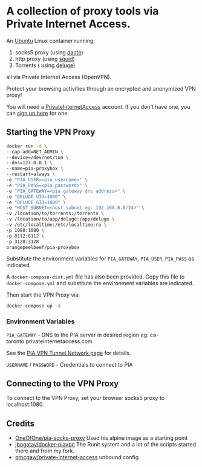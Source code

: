 # A collection of proxy tools via Private Internet Access.

An [Ubuntu](https://ubuntu.org/) Linux container running:
 1. socks5 proxy (using [dante](https://www.inet.no/dante/))
 2. http proxy (using [squid](https://www.squid.org/))
 3. Torrents ( using [deluge](https://www.deluge.org/))

all via Private Internet Access (OpenVPN).

Protect your browsing activities through an encrypted and anonymized VPN proxy!

You will need a [PrivateInternetAccess](https://www.privateinternetaccess.com/pages/how-it-works) account.
If you don't have one, you can [sign up here](https://www.privateinternetaccess.com/pages/buy-vpn) for one.

## Starting the VPN Proxy

```sh
docker run -d \
--cap-add=NET_ADMIN \
--device=/dev/net/tun \
--dns=127.0.0.1 \
--name=pia-proxybox \
--restart=always \
-e "PIA_USER=<pia_username>" \
-e "PIA_PASS=<pia_password>" \
-e "PIA_GATEWAY=<pia gateway dns address>" \
-e "DELUGE_UID=1000" \
-e "DELUGE_GID=1000" \
-e "HOST_SUBNET=<host subnet eg: 192.168.0.0/24>" \
-v /location/to/torrents:/torrents \
-v /location/to/app/deluge:/app/deluge \
-v /etc/localtime:/etc/localtime:ro \
-p 1080:1080 \
-p 8112:8112 \
-p 3128:3128
orangepeelbeef/pia-proxybox
```

Substitute the environment variables for `PIA_GATEWAY`, `PIA_USER`, `PIA_PASS` as indicated.

A `docker-compose-dist.yml` file has also been provided. Copy this file to `docker-compose.yml` and substitute the environment variables are indicated.

Then start the VPN Proxy via:

```sh
docker-compose up -d
```

### Environment Variables

`PIA_GATEWAY` - DNS to the PIA server in desired region eg: ca-toronto.privateinternetaccess.com 

See the [PIA VPN Tunnel Network page](https://www.privateinternetaccess.com/pages/network) for details.

`USERNAME` / `PASSWORD` - Credentials to connect to PIA

## Connecting to the VPN Proxy

To connect to the VPN Proxy, set your browser socks5 proxy to localhost:1080.

## Credits
- [OneOfOne/pia-socks-proxy](https://github.com/OneOfOne/pia-socks-proxy) Used his alpine image as a starting point
- [jbogatay/docker-piavpn](https://github.com/jbogatay/docker-piavpn) The Runit system and a lot of the scripts started there and from my fork.
- [qmcgaw/private-internet-access](https://github.com/qdm12/private-internet-access-docker) unbound config
